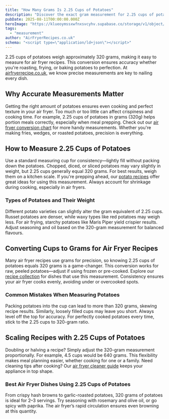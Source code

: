 ```yaml
---
title: "How Many Grams Is 2.25 Cups of Potatoes"
description: "Discover the exact gram measurement for 2.25 cups of potatoes with our simple conversion guide—perfect for air fryer recipes!"
pubDate: 2025-08-11T00:00:00.000Z
heroImage: "https://klueoymssxwfnxsvcyhv.supabase.co/storage/v1/object/public/md/how-many-grams-is-2-25-cups-of-potatoes-a0087f59.webp"
tags:
  - "measurement"
author: "AirFryerRecipes.co.uk"
schema: "<script type=\"application/ld+json\"></script>"
---
```


<p>2.25 cups of potatoes weigh approximately 320 grams, making it easy to measure for air fryer recipes. This conversion ensures accuracy whether you're roasting, frying, or baking potatoes to perfection. At <a href=https://www.airfryerrecipe.co.uk>airfryerrecipe.co.uk</a>, we know precise measurements are key to nailing every dish.</p>  

<h2>Why Accurate Measurements Matter</h2>  
<p>Getting the right amount of potatoes ensures even cooking and perfect texture in your air fryer. Too much or too little can affect crispiness and cooking time. For example, 2.25 cups of potatoes in grams (320g) helps portion meals correctly, especially when meal prepping. Check out our <a href=https://www.airfryerrecipe.co.uk/air-fryer-conversion-chart>air fryer conversion chart</a> for more handy measurements. Whether you're making fries, wedges, or roasted potatoes, precision is everything.</p>  

<h2>How to Measure 2.25 Cups of Potatoes</h2>  
<p>Use a standard measuring cup for consistency—lightly fill without packing down the potatoes. Chopped, diced, or sliced potatoes may vary slightly in weight, but 2.25 cups generally equal 320 grams. For best results, weigh them on a kitchen scale. If you're prepping ahead, our <a href=https://www.airfryerrecipe.co.uk/recipe-category/potatoes>potato recipes</a> offer great ideas for using this measurement. Always account for shrinkage during cooking, especially in air fryers.</p>  

<h3>Types of Potatoes and Their Weight</h3>  
<p>Different potato varieties can slightly alter the gram equivalent of 2.25 cups. Russet potatoes are denser, while waxy types like red potatoes may weigh less. For air frying, starchy potatoes like Maris Piper yield crispier results. Adjust seasoning and oil based on the 320-gram measurement for balanced flavours.</p>  

<h2>Converting Cups to Grams for Air Fryer Recipes</h2>  
<p>Many air fryer recipes use grams for precision, so knowing 2.25 cups of potatoes equals 320 grams is a game-changer. This conversion works for raw, peeled potatoes—adjust if using frozen or pre-cooked. Explore our <a href=https://www.airfryerrecipe.co.uk/recipes>recipe collection</a> for dishes that use this measurement. Consistency ensures your air fryer cooks evenly, avoiding under or overcooked spots.</p>  

<h3>Common Mistakes When Measuring Potatoes</h3>  
<p>Packing potatoes into the cup can lead to more than 320 grams, skewing recipe results. Similarly, loosely filled cups may leave you short. Always level off the top for accuracy. For perfectly cooked potatoes every time, stick to the 2.25 cups to 320-gram ratio.</p>  

<h2>Scaling Recipes with 2.25 Cups of Potatoes</h2>  
<p>Doubling or halving a recipe? Simply adjust the 320-gram measurement proportionally. For example, 4.5 cups would be 640 grams. This flexibility makes meal planning easier, whether cooking for one or a family. Need cleaning tips after cooking? Our <a href=https://www.airfryerrecipe.co.uk/air-fryer-cleaner>air fryer cleaner guide</a> keeps your appliance in top shape.</p>  

<h3>Best Air Fryer Dishes Using 2.25 Cups of Potatoes</h3>  
<p>From crispy hash browns to garlic-roasted potatoes, 320 grams of potatoes is ideal for 2–3 servings. Try seasoning with rosemary and olive oil, or go spicy with paprika. The air fryer’s rapid circulation ensures even browning at this quantity.</p>